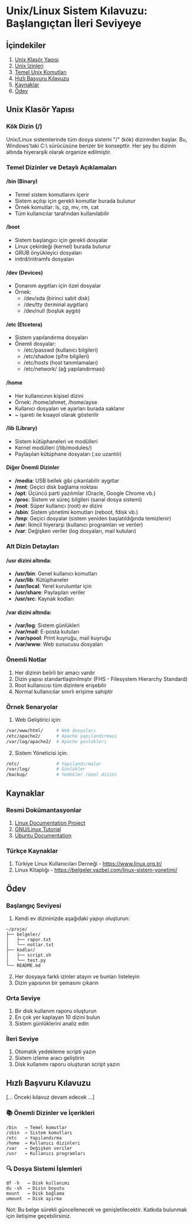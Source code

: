 # Unix/Linux Sistem Kılavuzu: Başlangıçtan İleri Seviyeye

## İçindekiler
1. [Unix Klasör Yapısı](#unix-klasör-yapısı)
2. [Unix İzinleri](#unix-izinleri)
3. [Temel Unix Komutları](#temel-unix-komutları)
4. [Hızlı Başvuru Kılavuzu](#hızlı-başvuru-kılavuzu)
5. [Kaynaklar](#kaynaklar)
6. [Ödev](#ödev)

## Unix Klasör Yapısı

### Kök Dizin (/)
Unix/Linux sistemlerinde tüm dosya sistemi "/" (kök) dizininden başlar. Bu, Windows'taki C:\ sürücüsüne benzer bir konsepttir. Her şey bu dizinin altında hiyerarşik olarak organize edilmiştir.

### Temel Dizinler ve Detaylı Açıklamaları

#### /bin (Binary)
- Temel sistem komutlarını içerir
- Sistem açılışı için gerekli komutlar burada bulunur
- Örnek komutlar: ls, cp, mv, rm, cat
- Tüm kullanıcılar tarafından kullanılabilir

#### /boot
- Sistem başlangıcı için gerekli dosyalar
- Linux çekirdeği (kernel) burada bulunur
- GRUB önyükleyici dosyaları
- initrd/initramfs dosyaları

#### /dev (Devices)
- Donanım aygıtları için özel dosyalar
- Örnek: 
  - /dev/sda (birinci sabit disk)
  - /dev/tty (terminal aygıtları)
  - /dev/null (boşluk aygıtı)

#### /etc (Etcetera)
- Sistem yapılandırma dosyaları
- Önemli dosyalar:
  - /etc/passwd (kullanıcı bilgileri)
  - /etc/shadow (şifre bilgileri)
  - /etc/hosts (host tanımlamaları)
  - /etc/network/ (ağ yapılandırması)

#### /home
- Her kullanıcının kişisel dizini
- Örnek: /home/ahmet, /home/ayse
- Kullanıcı dosyaları ve ayarları burada saklanır
- ~ işareti ile kısayol olarak gösterilir

#### /lib (Library)
- Sistem kütüphaneleri ve modülleri
- Kernel modülleri (/lib/modules/)
- Paylaşılan kütüphane dosyaları (.so uzantılı)

#### Diğer Önemli Dizinler
- **/media**: USB bellek gibi çıkarılabilir aygıtlar
- **/mnt**: Geçici disk bağlama noktası
- **/opt**: Üçüncü parti yazılımlar (Oracle, Google Chrome vb.)
- **/proc**: Sistem ve süreç bilgileri (sanal dosya sistemi)
- **/root**: Süper kullanıcı (root) ev dizini
- **/sbin**: Sistem yönetimi komutları (reboot, fdisk vb.)
- **/tmp**: Geçici dosyalar (sistem yeniden başlatıldığında temizlenir)
- **/usr**: İkincil hiyerarşi (kullanıcı programları ve veriler)
- **/var**: Değişken veriler (log dosyaları, mail kutuları)

### Alt Dizin Detayları

#### /usr dizini altında:
- **/usr/bin**: Genel kullanıcı komutları
- **/usr/lib**: Kütüphaneler
- **/usr/local**: Yerel kurulumlar için
- **/usr/share**: Paylaşılan veriler
- **/usr/src**: Kaynak kodları

#### /var dizini altında:
- **/var/log**: Sistem günlükleri
- **/var/mail**: E-posta kutuları
- **/var/spool**: Print kuyruğu, mail kuyruğu
- **/var/www**: Web sunucusu dosyaları

### Önemli Notlar
1. Her dizinin belirli bir amacı vardır
2. Dizin yapısı standartlaştırılmıştır (FHS - Filesystem Hierarchy Standard)
3. Root kullanıcısı tüm dizinlere erişebilir
4. Normal kullanıcılar sınırlı erişime sahiptir

### Örnek Senaryolar

1. Web Geliştirici için:
```bash
/var/www/html/     # Web dosyaları
/etc/apache2/      # Apache yapılandırması
/var/log/apache2/  # Apache günlükleri
```

2. Sistem Yöneticisi için:
```bash
/etc/              # Yapılandırmalar
/var/log/          # Günlükler
/backup/           # Yedekler (özel dizin)
```


## Kaynaklar

### Resmi Dokümantasyonlar
1. [Linux Documentation Project](https://tldp.org/)
2. [GNU/Linux Tutorial](https://www.gnu.org/software/coreutils/manual/)
3. [Ubuntu Documentation](https://help.ubuntu.com/)

### Türkçe Kaynaklar
1. Türkiye Linux Kullanıcıları Derneği - https://www.linux.org.tr/
2. Linux Kitaplığı - https://belgeler.yazbel.com/linux-sistem-yonetimi/

## Ödev

### Başlangıç Seviyesi
1. Kendi ev dizininizde aşağıdaki yapıyı oluşturun:
```
~/proje/
├── belgeler/
│   ├── rapor.txt
│   └── notlar.txt
├── kodlar/
│   ├── script.sh
│   └── test.py
└── README.md
```

2. Her dosyaya farklı izinler atayın ve bunları listeleyin
3. Dizin yapısının bir şemasını çıkarın

### Orta Seviye
1. Bir disk kullanım raporu oluşturun
2. En çok yer kaplayan 10 dizini bulun
3. Sistem günlüklerini analiz edin

### İleri Seviye
1. Otomatik yedekleme scripti yazın
2. Sistem izleme aracı geliştirin
3. Disk kullanımı raporu oluşturan script yazın

## Hızlı Başvuru Kılavuzu
[... Önceki kılavuz devam edecek ...]

### 📚 Önemli Dizinler ve İçerikleri
```
/bin   → Temel komutlar
/sbin  → Sistem komutları
/etc   → Yapılandırma
/home  → Kullanıcı dizinleri
/var   → Değişken veriler
/usr   → Kullanıcı programları
```

### 🔍 Dosya Sistemi İşlemleri
```
df -h   → Disk kullanımı
du -sh  → Dizin boyutu
mount   → Disk bağlama
umount  → Disk ayırma
```

Not: Bu belge sürekli güncellenecek ve genişletilecektir. Katkıda bulunmak için iletişime geçebilirsiniz.

